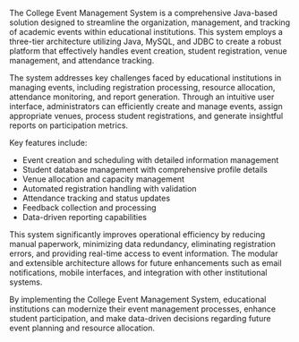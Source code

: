 The College Event Management System is a comprehensive Java-based solution designed to streamline the organization, management, and tracking of academic events within educational institutions. This system employs a three-tier architecture utilizing Java, MySQL, and JDBC to create a robust platform that effectively handles event creation, student registration, venue management, and attendance tracking.

The system addresses key challenges faced by educational institutions in managing events, including registration processing, resource allocation, attendance monitoring, and report generation. Through an intuitive user interface, administrators can efficiently create and manage events, assign appropriate venues, process student registrations, and generate insightful reports on participation metrics.

Key features include:
- Event creation and scheduling with detailed information management
- Student database management with comprehensive profile details
- Venue allocation and capacity management
- Automated registration handling with validation
- Attendance tracking and status updates
- Feedback collection and processing
- Data-driven reporting capabilities

This system significantly improves operational efficiency by reducing manual paperwork, minimizing data redundancy, eliminating registration errors, and providing real-time access to event information. The modular and extensible architecture allows for future enhancements such as email notifications, mobile interfaces, and integration with other institutional systems.

By implementing the College Event Management System, educational institutions can modernize their event management processes, enhance student participation, and make data-driven decisions regarding future event planning and resource allocation.
